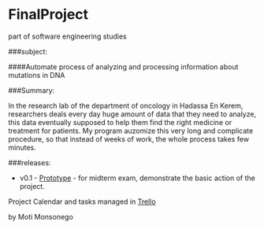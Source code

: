 FinalProject
============

part of software engineering studies

###subject:

####Automate process of analyzing and processing information about mutations in DNA

###Summary:

In the research lab of the department of oncology in Hadassa En Kerem, researchers deals every day huge amount of data that they need to analyze, this data eventually supposed to help them find the right medicine or treatment for patients.
My program auzomize this very long and complicate procedure, so that instead of weeks of work, the whole process takes few minutes.

###releases:

* v0.1 - [Prototype](https://github.com/motimonso/FinalProject/releases/tag/v0.1) - for midterm exam, demonstrate the basic action of the project.

Project Calendar and tasks managed in [Trello](https://trello.com/b/hqGIxK0G/final-project)


by Moti Monsonego
